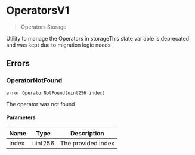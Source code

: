 # OperatorsV1



> Operators Storage

Utility to manage the Operators in storageThis state variable is deprecated and was kept due to migration logic needs





## Errors

### OperatorNotFound

```solidity
error OperatorNotFound(uint256 index)
```

The operator was not found



#### Parameters

| Name | Type | Description |
|---|---|---|
| index | uint256 | The provided index |


